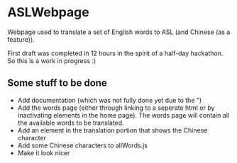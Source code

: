 # ASLWebpage
Webpage used to translate a set of English words to ASL (and Chinese (as a feature)).

First draft was completed in 12 hours in the spirit of a half-day hackathon. So this is a work in progress :)

## Some stuff to be done
- Add documentation (which was not fully done yet due to the ")
- Add the words page (either through linking to a seperate html or by inactivating elements in the home page). The words page will contain all the available words to be translated.
- Add an element in the translation portion that shows the Chinese character
- Add some Chinese characters to allWords.js
- Make it look nicer